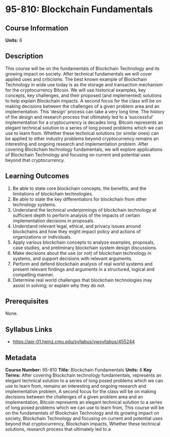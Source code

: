 # 95-810: Blockchain Fundamentals

## Course Information

**Units:** 6

## Description

This course will be on the fundamentals of Blockchain Technology and its growing impact on society. After technical fundamentals we will cover applied uses and criticisms. The best known example of Blockchain Technology in wide use today is as the storage and transaction mechanism for the cryptocurrency Bitcoin. We will use historical examples, key concepts, key challenges, and their proposed (and implemented) solutions to help explain Blockchain impacts. A second focus for the class will be on making decisions between the challenges of a given problem area and an implementation. This ‘design’ process can take a very long time. The history of the design and research process that ultimately led to a ‘successful’ implementation for a cryptocurrency is decades long. Bitcoin represents an elegant technical solution to a series of long posed problems which we can use to learn from. Whether these technical solutions (or similar ones) can be applied to other industry problems beyond cryptocurrency remains an interesting and ongoing research and implementation problem. After covering Blockchain technology fundamentals, we will explore applications of Blockchain Technology and focusing on current and potential uses beyond that cryptocurrency.

## Learning Outcomes

1. Be able to state core blockchain concepts, the benefits, and the limitations of blockchain technologies.
2. Be able to state the key differentiators for blockchain from other technology systems.
3. Understand the technical underpinnings of blockchain technology at sufficient depth to perform analysis of the impacts of certain implementation decisions in proposals.
4. Understand relevant legal, ethical, and privacy issues around blockchains and how they might impact policy and actions of organizations or individuals.
5. Apply various blockchain concepts to analyze examples, proposals, case studies, and preliminary blockchain system design discussions.
6. Make decisions about the use (or not) of blockchain technology in systems, and support decisions with relevant arguments.
7. Perform and defend blockchain analysis of real world systems and present relevant findings and arguments in a structured, logical and compelling manner.
8. Determine real world challenges that blockchain technologies may assist in solving; or explain why they do not.

## Prerequisites

None.

## Syllabus Links

* https://api-01.heinz.cmu.edu/syllabus/vwsyllabus/455244

## Metadata

**Course Number:** 95-810
**Title:** Blockchain Fundamentals
**Units:** 6
**Key Terms:** After covering Blockchain technology fundamentals, represents an elegant technical solution to a series of long posed problems which we can use to learn from, remains an interesting and ongoing research and implementation problem, A second focus for the class will be on making decisions between the challenges of a given problem area and an implementation, Bitcoin represents an elegant technical solution to a series of long posed problems which we can use to learn from, This course will be on the fundamentals of Blockchain Technology and its growing impact on society, Blockchain Technology and focusing on current and potential uses beyond that cryptocurrency, Blockchain impacts, Whether these technical solutions, research process that ultimately led to a
